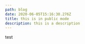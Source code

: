 ```yaml
---
path: blog
date: 2020-06-05T15:16:30.276Z
title: this is in public mode
description: this is a description
---
```

test